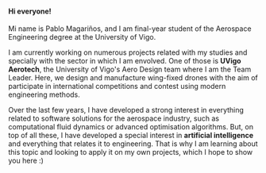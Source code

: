 #### Hi everyone!

Mi name is Pablo Magariños, and I am final-year student of the Aerospace Engineering degree at the University of Vigo.

I am currently working on numerous projects related with my studies and specially with the sector in which I am envolved. One of those
is **UVigo Aerotech**, the University of Vigo's Aero Design team where I am the Team Leader. Here, we design and manufacture wing-fixed drones with the aim of participate in international competitions and contest using modern engineering methods.

Over the last few years, I have developed a strong interest in everything related to software solutions for the aerospace industry, such as computational fluid dynamics or advanced optimisation algorithms. But, on top of all these, I have developed a special interest in **artificial intelligence** and everything that relates it to engineering. That is why I am learning about this topic and looking to apply it on my own projects, which I hope to show you here :) 


<!--
**Pablomg02/Pablomg02** is a ✨ _special_ ✨ repository because its `README.md` (this file) appears on your GitHub profile.

Here are some ideas to get you started:

- 🔭 I’m currently working on ...
- 🌱 I’m currently learning ...
- 👯 I’m looking to collaborate on ...
- 🤔 I’m looking for help with ...
- 💬 Ask me about ...
- 📫 How to reach me: ...
- 😄 Pronouns: ...
- ⚡ Fun fact: ...
-->

